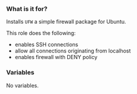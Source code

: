 ### What is it for?

Installs `UFW` a simple firewall package for Ubuntu. 

This role does the following:

- enables SSH connections
- allow all connections originating from localhost
- enables firewall with DENY policy

### Variables

No variables.
